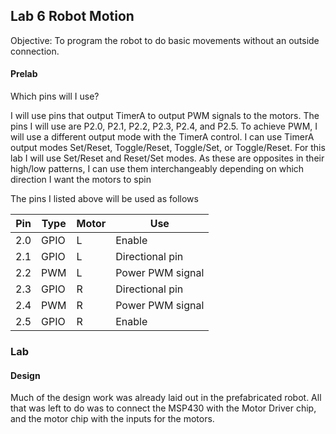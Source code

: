 ## Lab 6 Robot Motion

Objective: To program the robot to do basic movements without an outside connection.

#### Prelab

Which pins will I use?

I will use pins that output TimerA to output PWM signals to the motors. The pins I will use are P2.0, P2.1, P2.2, P2.3, P2.4, and P2.5. To achieve PWM, I will use a different output mode with the TimerA control. I can use TimerA output modes Set/Reset, Toggle/Reset, Toggle/Set, or Toggle/Reset. For this lab I will use Set/Reset and Reset/Set modes. As these are opposites in their high/low patterns, I can use them interchangeably depending on which direction I want the motors to spin

The pins I listed above will be used as follows

Pin | Type | Motor | Use
-----|-----|-----|-----
2.0 | GPIO | L | Enable
2.1 | GPIO | L | Directional pin
2.2 | PWM | L | Power PWM signal
2.3 | GPIO | R | Directional pin
2.4 | PWM | R | Power PWM signal
2.5 | GPIO | R | Enable

### Lab

#### Design

Much of the design work was already laid out in the prefabricated robot. All that was left to do was to connect the MSP430 with the Motor Driver chip, and the motor chip with the inputs for the motors.
